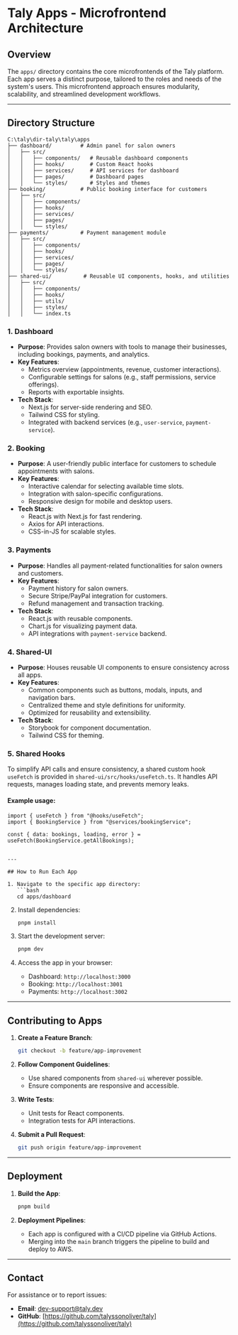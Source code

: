 # Taly Apps - Microfrontend Architecture

## Overview
The `apps/` directory contains the core microfrontends of the Taly platform. Each app serves a distinct purpose, tailored to the roles and needs of the system's users. This microfrontend approach ensures modularity, scalability, and streamlined development workflows.

---

## Directory Structure
```
C:\taly\dir-taly\taly\apps
├── dashboard/         # Admin panel for salon owners
│   ├── src/
│   │   ├── components/   # Reusable dashboard components
│   │   ├── hooks/        # Custom React hooks
│   │   ├── services/     # API services for dashboard
│   │   ├── pages/        # Dashboard pages
│   │   └── styles/       # Styles and themes
├── booking/           # Public booking interface for customers
│   ├── src/
│   │   ├── components/
│   │   ├── hooks/
│   │   ├── services/
│   │   ├── pages/
│   │   └── styles/
├── payments/          # Payment management module
│   ├── src/
│   │   ├── components/
│   │   ├── hooks/
│   │   ├── services/
│   │   ├── pages/
│   │   └── styles/
├── shared-ui/          # Reusable UI components, hooks, and utilities
│   ├── src/
│   │   ├── components/ 
│   │   ├── hooks/      
│   │   ├── utils/      
│   │   ├── styles/     
│   │   └── index.ts

```

### **1. Dashboard**
- **Purpose**: Provides salon owners with tools to manage their businesses, including bookings, payments, and analytics.
- **Key Features**:
  - Metrics overview (appointments, revenue, customer interactions).
  - Configurable settings for salons (e.g., staff permissions, service offerings).
  - Reports with exportable insights.
- **Tech Stack**:
  - Next.js for server-side rendering and SEO.
  - Tailwind CSS for styling.
  - Integrated with backend services (e.g., `user-service`, `payment-service`).

### **2. Booking**
- **Purpose**: A user-friendly public interface for customers to schedule appointments with salons.
- **Key Features**:
  - Interactive calendar for selecting available time slots.
  - Integration with salon-specific configurations.
  - Responsive design for mobile and desktop users.
- **Tech Stack**:
  - React.js with Next.js for fast rendering.
  - Axios for API interactions.
  - CSS-in-JS for scalable styles.

### **3. Payments**
- **Purpose**: Handles all payment-related functionalities for salon owners and customers.
- **Key Features**:
  - Payment history for salon owners.
  - Secure Stripe/PayPal integration for customers.
  - Refund management and transaction tracking.
- **Tech Stack**:
  - React.js with reusable components.
  - Chart.js for visualizing payment data.
  - API integrations with `payment-service` backend.

### **4. Shared-UI**
- **Purpose**: Houses reusable UI components to ensure consistency across all apps.
- **Key Features**:
  - Common components such as buttons, modals, inputs, and navigation bars.
  - Centralized theme and style definitions for uniformity.
  - Optimized for reusability and extensibility.
- **Tech Stack**:
  - Storybook for component documentation.
  - Tailwind CSS for theming.

### 5. Shared Hooks

To simplify API calls and ensure consistency, a shared custom hook `useFetch` is provided in `shared-ui/src/hooks/useFetch.ts`. It handles API requests, manages loading state, and prevents memory leaks.

#### Example usage:
```tsx
import { useFetch } from "@hooks/useFetch";
import { BookingService } from "@services/bookingService";

const { data: bookings, loading, error } = useFetch(BookingService.getAllBookings);


---

## How to Run Each App

1. Navigate to the specific app directory:
   ```bash
   cd apps/dashboard
   ```

2. Install dependencies:
   ```bash
   pnpm install
   ```

3. Start the development server:
   ```bash
   pnpm dev
   ```

4. Access the app in your browser:
   - Dashboard: `http://localhost:3000`
   - Booking: `http://localhost:3001`
   - Payments: `http://localhost:3002`

---

## Contributing to Apps

1. **Create a Feature Branch**: 
   ```bash
   git checkout -b feature/app-improvement
   ```

2. **Follow Component Guidelines**:
   - Use shared components from `shared-ui` wherever possible.
   - Ensure components are responsive and accessible.

3. **Write Tests**:
   - Unit tests for React components.
   - Integration tests for API interactions.

4. **Submit a Pull Request**:
   ```bash
   git push origin feature/app-improvement
   ```

---

## Deployment

1. **Build the App**:
   ```bash
   pnpm build
   ```

2. **Deployment Pipelines**:
   - Each app is configured with a CI/CD pipeline via GitHub Actions.
   - Merging into the `main` branch triggers the pipeline to build and deploy to AWS.

---

## Contact

For assistance or to report issues:
- **Email**: dev-support@taly.dev
- **GitHub**: [https://github.com/talyssonoliver/taly](https://github.com/talyssonoliver/taly)
